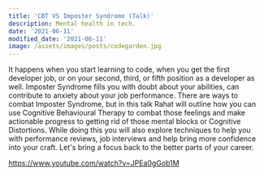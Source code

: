 ```yaml
---
title: 'CBT VS Imposter Syndrome (Talk)'
description: Mental health in tech.
date: '2021-06-11'
modified_date: '2021-06-11'
image: /assets/images/posts/codegarden.jpg
---
```


It happens when you start learning to code, when you get the first developer job, or on your second, third, or fifth position as a developer as well. Imposter Syndrome fills you with doubt about your abilities, can contribute to anxiety about your job performance. There are ways to combat Imposter Syndrome, but in this talk Rahat will outline how you can use Cognitive Behavioural Therapy to combat those feelings and make actionable progress to getting rid of those mental blocks or Cognitive Distortions. While doing this you will also explore techniques to help you with performance reviews, job interviews and help bring more confidence into your craft. Let's bring a focus back to the better parts of your career.

https://www.youtube.com/watch?v=JPEa0gGob1M